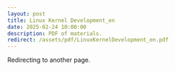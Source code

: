 ```yaml
---
layout: post
title: Linux Kernel Development_en
date: 2025-02-24 10:00:00
description: PDF of materials.
redirect: /assets/pdf/LinuxKernelDevelopment_en.pdf
---
```


Redirecting to another page.
